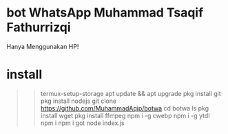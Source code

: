 # bot WhatsApp Muhammad Tsaqif Fathurrizqi
Hanya Menggunakan HP!
# install 
>> termux-setup-storage
>> apt update && apt upgrade
>> pkg install git
>> pkg install nodejs
>> git clone https://github.com/MuhammadAqip/botwa
>> cd botwa
>> ls
>> pkg install wget
>> pkg install ffmpeg
>> npm i -g cwebp
>> npm i -g ytdl
>> npm i
>> npm i got
>> node index.js
